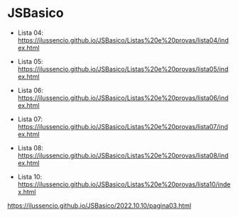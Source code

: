 # JSBasico

- Lista 04:
https://ilussencio.github.io/JSBasico/Listas%20e%20provas/lista04/index.html

- Lista 05:
https://ilussencio.github.io/JSBasico/Listas%20e%20provas/lista05/index.html

- Lista 06:
https://ilussencio.github.io/JSBasico/Listas%20e%20provas/lista06/index.html

- Lista 07:
https://ilussencio.github.io/JSBasico/Listas%20e%20provas/lista07/index.html

- Lista 08:
https://ilussencio.github.io/JSBasico/Listas%20e%20provas/lista08/index.html

- Lista 10:
https://ilussencio.github.io/JSBasico/Listas%20e%20provas/lista10/index.html

https://ilussencio.github.io/JSBasico/2022.10.10/pagina03.html
